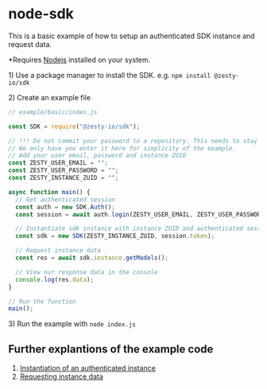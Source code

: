 # node-sdk

This is a basic example of how to setup an authenticated SDK instance and request data.

\*Requires [Nodejs](https://nodejs.org/) installed on your system.

1\) Use a package manager to install the SDK. e.g. `npm install @zesty-io/sdk`

2\) Create an example file

```javascript
// example/basic/index.js

const SDK = require("@zesty-io/sdk");

// !!! Do not commit your password to a repository. This needs to stay secret.
// We only have you enter it here for simplicity of the example.
// Add your user email, password and instance ZUID
const ZESTY_USER_EMAIL = "";
const ZESTY_USER_PASSWORD = "";
const ZESTY_INSTANCE_ZUID = "";

async function main() {
  // Get authenticated session
  const auth = new SDK.Auth();
  const session = await auth.login(ZESTY_USER_EMAIL, ZESTY_USER_PASSWORD);

  // Instantiate sdk instance with instance ZUID and authenticated session token
  const sdk = new SDK(ZESTY_INSTANCE_ZUID, session.token);

  // Request instance data
  const res = await sdk.instance.getModels();

  // View our response data in the console
  console.log(res.data);
}

// Run the function
main();
```

3\) Run the example with `node index.js`

## Further explantions of the example code

1. [Instantiation of an authenticated instance](https://github.com/zesty-io/zesty-org/tree/5b36e6a69eaa109cf8c939006bb82ee5b6bd4eb9/tools/node-sdk/tools/node-sdk/Instantiation.md)
2. [Requesting instance data](https://github.com/zesty-io/zesty-org/tree/5b36e6a69eaa109cf8c939006bb82ee5b6bd4eb9/tools/node-sdk/tools/node-sdk/Instantiation.md)

